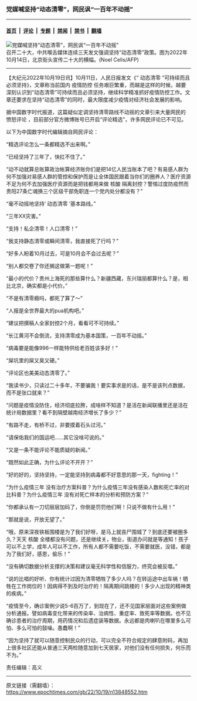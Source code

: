 ### 党媒喊坚持“动态清零”，网民讽“一百年不动摇”

---

#### [首页](../../../..?n13848552) &nbsp;|&nbsp; [评论](../../../../../epoch-comment?n13848552) &nbsp;|&nbsp; [专题](../../../../../epoch-special?n13848552) &nbsp;|&nbsp; [禁闻](../../../../../epoch-news?n13848552) &nbsp;|&nbsp; [禁书](../../../../../books?n13848552) &nbsp;|&nbsp; [翻墙](https://github.com/gfw-breaker/nogfw/blob/master/README.md?n13848552)


<div><img alt="党媒喊坚持“动态清零”，网民讽“一百年不动摇”" class="attachment-djy_600_400 size-djy_600_400 wp-post-image" src="https://i.epochtimes.com/assets/uploads/2022/10/id13848632-000_32LE32J_cut-.jpeg"/>
<div class="caption">
 召开二十大，中共喉舌媒体连续三天发文强调坚持“动态清零”政策。图为2022年10月14日，北京街头宣传二十大的横幅。(Noel Celis/AFP)
</div></div><hr/><div class="post_content" id="artbody" itemprop="articleBody">
 <!-- article content begin -->
 <p>
  【大纪元2022年10月19日讯】10月11日，人民日报发文《“
  <ok href="https://www.epochtimes.com/gb/tag/%E5%8A%A8%E6%80%81%E6%B8%85%E9%9B%B6.html">
   动态清零
  </ok>
  ”可持续而且必须坚持》，文章称当前国内
  <ok href="https://www.epochtimes.com/gb/tag/%E7%96%AB%E6%83%85%E9%98%B2%E6%8E%A7.html">
   疫情防控
  </ok>
  任务艰巨繁重，而越是这样的时候，越要深刻认识到“动态清零”可持续而且必须坚持，继续科学精准抓好疫情防控工作。文章还要求在坚持“动态清零”的同时，最大限度减少疫情对经济社会发展的影响。
 </p>
 <p>
  据中国数字时代报道，这篇疑似定调坚持清零路线不动摇的文章引来大量网民的
  <ok href="https://www.epochtimes.com/gb/tag/%E6%84%A4%E6%80%92%E8%AF%84%E8%AE%BA.html">
   愤怒评论
  </ok>
  ，目前部分官方微博账号已开启“评论精选”，许多网民评论已不可见。
 </p>
 <p>
  以下为中国数字时代编辑摘自网民评论：
 </p>
 <p>
  “精选评论怎么一条都精选不出来啊。”
 </p>
 <p>
  “已经坚持了三年了，快扛不住了。”
 </p>
 <p>
  “动不动就算总账算政治帐算经济账你们是把14亿人民当账本了吧？有易感人群为何不加强对易感人群的管控和保护而是让全体国民跟着当你们的圈养人？医疗资源不足为何不去加强医疗资源而是把钱都用来做
  <ok href="https://www.epochtimes.com/gb/tag/%E6%A0%B8%E9%85%B8.html">
   核酸
  </ok>
  隔离封控？警惕过度防疫然而贵阳27条亡魂换三个区级干部免职连一个党内处分都没有？”
 </p>
 <p>
  “毫不动摇地坚持‘
  <ok href="https://www.epochtimes.com/gb/tag/%E5%8A%A8%E6%80%81%E6%B8%85%E9%9B%B6.html">
   动态清零
  </ok>
  ’基本路线。”
 </p>
 <p>
  “三年XX灾害。”
 </p>
 <p>
  “支持！私企清零！人口清零！”
 </p>
 <p>
  “我支持静态清零或瞬间清零，我直接死了行吗？”
 </p>
 <p>
  “好多人盼着10月过去，可是10月会不会过去呢？”
 </p>
 <p>
  “别人都交卷了你还搁这做第一题呢！”
 </p>
 <p>
  “最小的代价？贵州上海死的那些算什么？新疆西藏，东兴瑞丽都算什么？是，相比北京，确实都是小代价。”
 </p>
 <p>
  “不是有清零瘾吗，都死了算了～”
 </p>
 <p>
  “人报是全世界最大的pua机构吧。”
 </p>
 <p>
  “建议把撰稿人全家封控2个月，看看可不可持续。”
 </p>
 <p>
  “长江黄河不会倒流，支持清零成为基本国策，一百年不动摇。”
 </p>
 <p>
  “病毒要是能像996一样能特供给老百姓该多好！”
 </p>
 <p>
  “屎坑里的屎又臭又硬。”
 </p>
 <p>
  “评论区也美美动态清零了。”
 </p>
 <p>
  “我读书少，只读过二十多年，不要骗我！要实事求是的话，是不是该列点数据，而不是张口就来？”
 </p>
 <p>
  “问题是疫情没防住，经济彻底拉胯，成啥样不知道？是活在新闻联播里还是活在统计局数据里？看不到隔壁越南经济增长了多少？”
 </p>
 <p>
  “有路不走，有桥不过，非要摸着石头过河。”
 </p>
 <p>
  “请保佑我们的国运吧……其它没啥可说的。”
 </p>
 <p>
  “又是一条不能评论不能质疑的新闻。”
 </p>
 <p>
  “既然如此正确，为什么评论不开开？”
 </p>
 <p>
  “好的好的，坚持坚持，一定能坚持到病毒都不好意思的那一天，fighting！”
 </p>
 <p>
  “为什么疫情三年 没有治疗方案科普？为什么疫情三年没有感染人数和死亡率的对比科普？为什么疫情三年 没有对死亡样本的分析和预防方案？”
 </p>
 <p>
  “你都承认有一刀切层层加码了，你倒是罚罚他们啊！只说不做有什么用！”
 </p>
 <p>
  “那就是说，开放无望了。”
 </p>
 <p>
  “哦，原来深夜铁板围楼是为了我们好呀，是马上就丧尸围城了？到底还要被圈多久？天天
  <ok href="https://www.epochtimes.com/gb/tag/%E6%A0%B8%E9%85%B8.html">
   核酸
  </ok>
  全楼都没有问题，还是继续关，物业，街道办问就是等通知！孩子可以不上学，成年人可以不工作，所有人都不需要吃饭，不需要就医，没错，都是为了我们好，感恩，偷乐！”
 </p>
 <p>
  “没有确切数据分析支撑的决策和建议毫无科学性和信服力，终究会被反噬。”
 </p>
 <p>
  “说的比唱的好听、你有统计过因为清零牺牲了多少人吗？在转运途中出车祸！牺牲在工作岗位的！因病得不到及时治疗的！隔离期间跳楼的！多少人出现的精神类的疾病。”
 </p>
 <p>
  “疫情至今，确诊案例少说5-6百万了，到现在了，还不见国家层面对这些案例做分析通报。譬如病毒变化带来的传染率、治病性、重症率、致死率等数据。也不见确诊患者的治疗周期，用药情况和后遗症装等数据。永远都是肉喇叭在哪里多么可怕、多么可怕的鼓噪。愚蠢啊！”
 </p>
 <p>
  “因为坚持了就可以随意控制民众的行动，可以完全不符合规定的肆意附码，再加上很多社区还能从普通三天两检随意加到七天居家，对他们没有任何损失，何乐而不为。”
 </p>
 <p>
  责任编辑：高义
 </p>
 <!-- article content end -->
 <div id="below_article_ad">
 </div>
</div>


---

原文链接（需翻墙）：https://www.epochtimes.com/gb/22/10/19/n13848552.htm